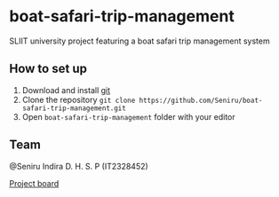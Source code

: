 # boat-safari-trip-management
SLIIT university project featuring a boat safari trip management system

## How to set up
1. Download and install [git](https://git-scm.com/downloads)
1. Clone the repository `git clone https://github.com/Seniru/boat-safari-trip-management.git`
2. Open `boat-safari-trip-management` folder with your editor

## Team
@Seniru Indira D. H. S. P (IT2328452)

[Project board](https://y1s2-062-1.atlassian.net/jira/software/projects/KAN/boards/1/timeline)